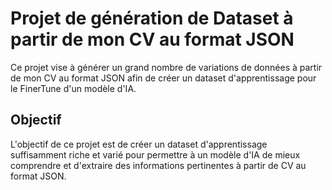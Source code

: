 # Projet de génération de Dataset à partir de mon CV au format JSON

Ce projet vise à générer un grand nombre de variations de données à partir de mon CV au format JSON afin de créer un dataset d'apprentissage pour le FinerTune d'un modèle d'IA.

## Objectif

L'objectif de ce projet est de créer un dataset d'apprentissage suffisamment riche et varié pour permettre à un modèle d'IA de mieux comprendre et d'extraire des informations pertinentes à partir de CV au format JSON.
